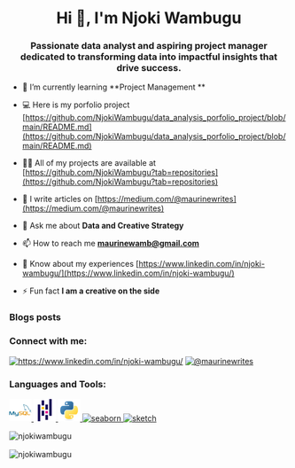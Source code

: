 <h1 align="center">Hi 👋, I'm Njoki Wambugu</h1>
<h3 align="center">Passionate data analyst and aspiring project manager dedicated to transforming data into impactful insights that drive success.</h3>

- 🌱 I’m currently learning **Project Management **

- 💻 Here is my porfolio project [https://github.com/NjokiWambugu/data_analysis_porfolio_project/blob/main/README.md](https://github.com/NjokiWambugu/data_analysis_porfolio_project/blob/main/README.md)

- 👨‍💻 All of my projects are available at [https://github.com/NjokiWambugu?tab=repositories](https://github.com/NjokiWambugu?tab=repositories)

- 📝 I write articles on [https://medium.com/@maurinewrites](https://medium.com/@maurinewrites)

- 💬 Ask me about **Data and Creative Strategy**

- 📫 How to reach me **maurinewamb@gmail.com**

- 📄 Know about my experiences [https://www.linkedin.com/in/njoki-wambugu/](https://www.linkedin.com/in/njoki-wambugu/)

- ⚡ Fun fact **I am a creative on the side**

### Blogs posts
<!-- BLOG-POST-LIST:START -->
<!-- BLOG-POST-LIST:END -->

<h3 align="left">Connect with me:</h3>
<p align="left">
<a href="https://linkedin.com/in/https://www.linkedin.com/in/njoki-wambugu/" target="blank"><img align="center" src="https://raw.githubusercontent.com/rahuldkjain/github-profile-readme-generator/master/src/images/icons/Social/linked-in-alt.svg" alt="https://www.linkedin.com/in/njoki-wambugu/" height="30" width="40" /></a>
<a href="https://medium.com/@maurinewrites" target="blank"><img align="center" src="https://raw.githubusercontent.com/rahuldkjain/github-profile-readme-generator/master/src/images/icons/Social/medium.svg" alt="@maurinewrites" height="30" width="40" /></a>
</p>

<h3 align="left">Languages and Tools:</h3>
<p align="left"> <a href="https://www.mysql.com/" target="_blank" rel="noreferrer"> <img src="https://raw.githubusercontent.com/devicons/devicon/master/icons/mysql/mysql-original-wordmark.svg" alt="mysql" width="40" height="40"/> </a> <a href="https://pandas.pydata.org/" target="_blank" rel="noreferrer"> <img src="https://raw.githubusercontent.com/devicons/devicon/2ae2a900d2f041da66e950e4d48052658d850630/icons/pandas/pandas-original.svg" alt="pandas" width="40" height="40"/> </a> <a href="https://www.python.org" target="_blank" rel="noreferrer"> <img src="https://raw.githubusercontent.com/devicons/devicon/master/icons/python/python-original.svg" alt="python" width="40" height="40"/> </a> <a href="https://seaborn.pydata.org/" target="_blank" rel="noreferrer"> <img src="https://seaborn.pydata.org/_images/logo-mark-lightbg.svg" alt="seaborn" width="40" height="40"/> </a> <a href="https://www.sketch.com/" target="_blank" rel="noreferrer"> <img src="https://www.vectorlogo.zone/logos/sketchapp/sketchapp-icon.svg" alt="sketch" width="40" height="40"/> </a> </p>

<p><img align="center" src="https://github-readme-stats.vercel.app/api/top-langs?username=njokiwambugu&show_icons=true&locale=en&layout=compact" alt="njokiwambugu" /></p>

<p><img align="center" src="https://github-readme-streak-stats.herokuapp.com/?user=njokiwambugu&" alt="njokiwambugu" /></p>
